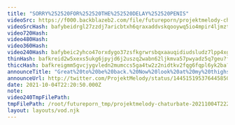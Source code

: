 ```yaml
---
title: "SORRY%252520FOR%252520THE%252520DELAY%252520PENIS"
videoSrc: https://f000.backblazeb2.com/file/futureporn/projektmelody-chaturbate-2021-10-04.mp4
videoSrcHash: bafybeidrgl27zzdj7aricbtxh6qraxaddvskqooywq5io4mpir4ljmztpq?filename=pmelody-2021-10-04.mp4
video720Hash: 
video480Hash: 
video360Hash: 
video240Hash: bafybeic2yhco47orxdygo37zsfkgrwrsbqxaauqidiudsludz7lpp4xgqe?filename=projektmelody-chaturbate-20211004T222050Z-240p.mp4
thinHash: bafkreid2w5xexs5ukg6jpyjd6j2uszq2wabn62ljkmva57pwyadz5q7geu?filename=20211004T222050Z_thin.jpg
thiccHash: bafkreigmm5gvcjygvledn2mumccs5ga4tw2z2nidtkv2fqg6fqpl6yk2ba?filename=20211004T222050Z_thicc.jpg
announceTitle: "Great%20to%20be%20back.%20Now%20look%20at%20my%20thighs"
announceUrl: http://twitter.com/ProjektMelody/status/1445151953764458501
date: 2021-10-04T22:20:50.000Z
note: 
video240TmpFilePath: 
tmpFilePath: /root/futureporn_tmp/projektmelody-chaturbate-20211004T222050Z.mp4
layout: layouts/vod.njk
---
```

